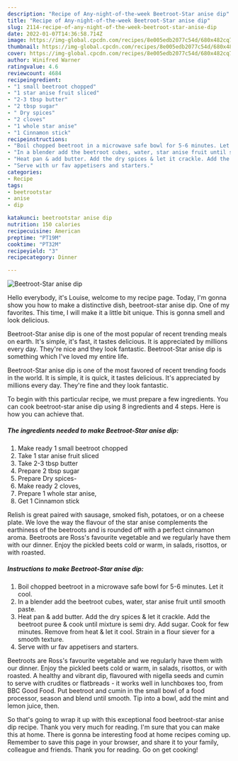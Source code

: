 ```yaml
---
description: "Recipe of Any-night-of-the-week Beetroot-Star anise dip"
title: "Recipe of Any-night-of-the-week Beetroot-Star anise dip"
slug: 2114-recipe-of-any-night-of-the-week-beetroot-star-anise-dip
date: 2022-01-07T14:36:58.714Z
image: https://img-global.cpcdn.com/recipes/8e005edb2077c54d/680x482cq70/beetroot-star-anise-dip-recipe-main-photo.jpg
thumbnail: https://img-global.cpcdn.com/recipes/8e005edb2077c54d/680x482cq70/beetroot-star-anise-dip-recipe-main-photo.jpg
cover: https://img-global.cpcdn.com/recipes/8e005edb2077c54d/680x482cq70/beetroot-star-anise-dip-recipe-main-photo.jpg
author: Winifred Warner
ratingvalue: 4.6
reviewcount: 4684
recipeingredient:
- "1 small beetroot chopped"
- "1 star anise fruit sliced"
- "2-3 tbsp butter"
- "2 tbsp sugar"
- " Dry spices"
- "2 cloves"
- "1 whole star anise"
- "1 Cinnamon stick"
recipeinstructions:
- "Boil chopped beetroot in a microwave safe bowl for 5-6 minutes. Let it cool."
- "In a blender add the beetroot cubes, water, star anise fruit until smooth paste."
- "Heat pan & add butter. Add the dry spices & let it crackle. Add the beetroot puree & cook until mixture is semi dry. Add sugar. Cook for few minutes. Remove from heat & let it cool. Strain in a flour siever for a smooth texture."
- "Serve with ur fav appetisers and starters."
categories:
- Recipe
tags:
- beetrootstar
- anise
- dip

katakunci: beetrootstar anise dip 
nutrition: 150 calories
recipecuisine: American
preptime: "PT19M"
cooktime: "PT32M"
recipeyield: "3"
recipecategory: Dinner

---
```



![Beetroot-Star anise dip](https://img-global.cpcdn.com/recipes/8e005edb2077c54d/680x482cq70/beetroot-star-anise-dip-recipe-main-photo.jpg)

Hello everybody, it's Louise, welcome to my recipe page. Today, I'm gonna show you how to make a distinctive dish, beetroot-star anise dip. One of my favorites. This time, I will make it a little bit unique. This is gonna smell and look delicious.

Beetroot-Star anise dip is one of the most popular of recent trending meals on earth. It's simple, it's fast, it tastes delicious. It is appreciated by millions every day. They're nice and they look fantastic. Beetroot-Star anise dip is something which I've loved my entire life.

Beetroot-Star anise dip is one of the most favored of recent trending foods in the world. It is simple, it is quick, it tastes delicious. It's appreciated by millions every day. They're fine and they look fantastic.


To begin with this particular recipe, we must prepare a few ingredients. You can cook beetroot-star anise dip using 8 ingredients and 4 steps. Here is how you can achieve that.

<!--inarticleads1-->

##### The ingredients needed to make Beetroot-Star anise dip:

1. Make ready 1 small beetroot chopped
1. Take 1 star anise fruit sliced
1. Take 2-3 tbsp butter
1. Prepare 2 tbsp sugar
1. Prepare  Dry spices-
1. Make ready 2 cloves,
1. Prepare 1 whole star anise,
1. Get 1 Cinnamon stick


Relish is great paired with sausage, smoked fish, potatoes, or on a cheese plate. We love the way the flavour of the star anise complements the earthiness of the beetroots and is rounded off with a perfect cinnamon aroma. Beetroots are Ross's favourite vegetable and we regularly have them with our dinner. Enjoy the pickled beets cold or warm, in salads, risottos, or with roasted. 

<!--inarticleads2-->

##### Instructions to make Beetroot-Star anise dip:

1. Boil chopped beetroot in a microwave safe bowl for 5-6 minutes. Let it cool.
1. In a blender add the beetroot cubes, water, star anise fruit until smooth paste.
1. Heat pan & add butter. Add the dry spices & let it crackle. Add the beetroot puree & cook until mixture is semi dry. Add sugar. Cook for few minutes. Remove from heat & let it cool. Strain in a flour siever for a smooth texture.
1. Serve with ur fav appetisers and starters.


Beetroots are Ross's favourite vegetable and we regularly have them with our dinner. Enjoy the pickled beets cold or warm, in salads, risottos, or with roasted. A healthy and vibrant dip, flavoured with nigella seeds and cumin to serve with crudites or flatbreads - it works well in lunchboxes too, from BBC Good Food. Put beetroot and cumin in the small bowl of a food processor, season and blend until smooth. Tip into a bowl, add the mint and lemon juice, then. 

So that's going to wrap it up with this exceptional food beetroot-star anise dip recipe. Thank you very much for reading. I'm sure that you can make this at home. There is gonna be interesting food at home recipes coming up. Remember to save this page in your browser, and share it to your family, colleague and friends. Thank you for reading. Go on get cooking!
